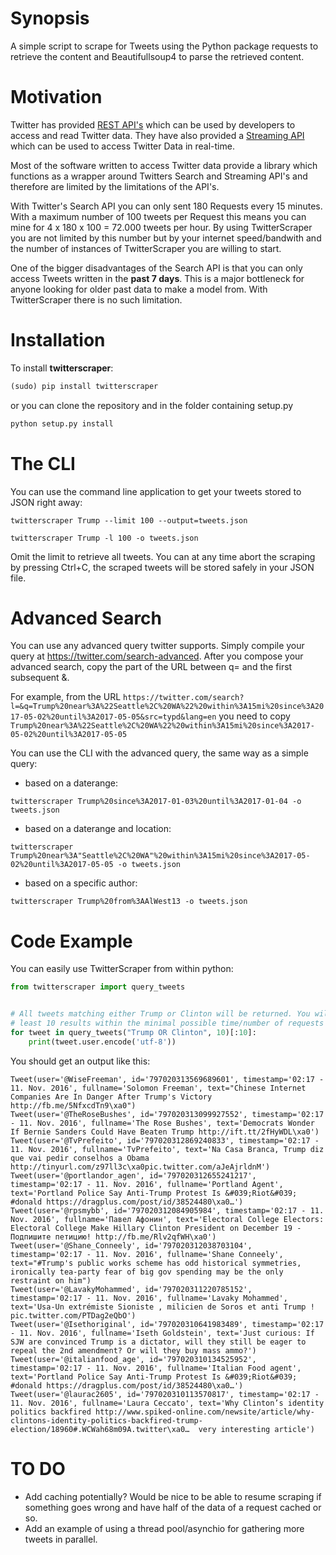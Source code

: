 # Synopsis

A simple script to scrape for Tweets using the Python package requests to
retrieve the content and Beautifullsoup4 to parse the retrieved content.


# Motivation
Twitter has provided [REST API's](https://dev.twitter.com/rest/public) which can
be used by developers to access and read Twitter data. They have also provided
a [Streaming API](https://dev.twitter.com/streaming/overview) which can be used
to access Twitter Data in real-time.

Most of the software written to access Twitter data provide a library which
functions as a wrapper around Twitters Search and Streaming API's and therefore
are limited by the limitations of the API's.

With Twitter's Search API you can only sent 180 Requests every 15 minutes. With
a maximum number of 100 tweets per Request this means you can mine for
4 x 180 x 100 = 72.000 tweets per hour. By using TwitterScraper you are not
limited by this number but by your internet speed/bandwith and the number of
instances of TwitterScraper you are willing to start.


One of the bigger disadvantages of the Search API is that you can only access
Tweets written in the **past 7 days**. This is a major bottleneck for anyone
looking for older past data to make a model from. With TwitterScraper there is
no such limitation.

# Installation

To install **twitterscraper**:

```python
(sudo) pip install twitterscraper
```

or you can clone the repository and in the folder containing setup.py

```python
python setup.py install
```

# The CLI

You can use the command line application to get your tweets stored to JSON
right away:

`twitterscraper Trump --limit 100 --output=tweets.json`

`twitterscraper Trump -l 100 -o tweets.json`

Omit the limit to retrieve all tweets. You can at any time abort the scraping
by pressing Ctrl+C, the scraped tweets will be stored safely in your JSON file.

# Advanced Search
You can use any advanced query twitter supports. Simply compile your query at
<https://twitter.com/search-advanced>. After you compose your advanced search, copy the part of the URL 
between q= and the first subsequent &. 

For example, from the URL
`https://twitter.com/search?l=&q=Trump%20near%3A%22Seattle%2C%20WA%22%20within%3A15mi%20since%3A2017-05-02%20until%3A2017-05-05&src=typd&lang=en`
you need to copy
`Trump%20near%3A%22Seattle%2C%20WA%22%20within%3A15mi%20since%3A2017-05-02%20until%3A2017-05-05`

You can use the CLI with the advanced query, the same way as a simple query:

+ based on a daterange: 

`twitterscraper Trump%20since%3A2017-01-03%20until%3A2017-01-04 -o tweets.json`

+ based on a daterange and location: 

`twitterscraper Trump%20near%3A"Seattle%2C%20WA"%20within%3A15mi%20since%3A2017-05-02%20until%3A2017-05-05 -o tweets.json`

+ based on a specific author: 

`twitterscraper Trump%20from%3AAlWest13 -o tweets.json`



# Code Example

You can easily use TwitterScraper from within python:

```python
from twitterscraper import query_tweets


# All tweets matching either Trump or Clinton will be returned. You will get at
# least 10 results within the minimal possible time/number of requests
for tweet in query_tweets("Trump OR Clinton", 10)[:10]:
    print(tweet.user.encode('utf-8'))
```

You should get an output like this:

```text
Tweet(user='@WiseFreeman', id='797020313569689601', timestamp='02:17 - 11. Nov. 2016', fullname='Solomon Freeman', text="Chinese Internet Companies Are In Danger After Trump's Victory http://fb.me/5NfxcdTn9\xa0")
Tweet(user='@TheRoseBushes', id='797020313099927552', timestamp='02:17 - 11. Nov. 2016', fullname='The Rose Bushes', text='Democrats Wonder If Bernie Sanders Could Have Beaten Trump http://ift.tt/2fHyWDL\xa0')
Tweet(user='@TvPrefeito', id='797020312869240833', timestamp='02:17 - 11. Nov. 2016', fullname='TvPrefeito', text='Na Casa Branca, Trump diz que vai pedir conselhos a Obama http://tinyurl.com/z97ll3c\xa0pic.twitter.com/aJeAjrldnM')
Tweet(user='@portlandor_agen', id='797020312655241217', timestamp='02:17 - 11. Nov. 2016', fullname='Portland Agent', text='Portland Police Say Anti-Trump Protest Is &#039;Riot&#039; #donald https://dragplus.com/post/id/38524480\xa0…')
Tweet(user='@rpsmybb', id='797020312084905984', timestamp='02:17 - 11. Nov. 2016', fullname='Павел Афонин', text='Electoral College Electors: Electoral College Make Hillary Clinton President on December 19 - Подпишите петицию! http://fb.me/Rlv2qfWH\xa0')
Tweet(user='@Shane_Conneely', id='797020312038703104', timestamp='02:17 - 11. Nov. 2016', fullname='Shane Conneely', text="#Trump's public works scheme has odd historical symmetries, ironically tea-party fear of big gov spending may be the only restraint on him")
Tweet(user='@LavakyMohammed', id='797020311220785152', timestamp='02:17 - 11. Nov. 2016', fullname='Lavaky Mohammed', text='Usa-Un extrémiste Sioniste , milicien de Soros et anti Trump ! pic.twitter.com/PTDag2eQbO')
Tweet(user='@Isethoriginal', id='797020310641983489', timestamp='02:17 - 11. Nov. 2016', fullname='Iseth Goldstein', text='Just curious: If SJW are convinced Trump is a dictator, will they still be eager to repeal the 2nd amendment? Or will they buy mass ammo?')
Tweet(user='@italianfood_age', id='797020310134525952', timestamp='02:17 - 11. Nov. 2016', fullname='Italian Food agent', text='Portland Police Say Anti-Trump Protest Is &#039;Riot&#039; #donald https://dragplus.com/post/id/38524480\xa0…')
Tweet(user='@laurac2605', id='797020310113570817', timestamp='02:17 - 11. Nov. 2016', fullname='Laura Ceccato', text='Why Clinton’s identity politics backfired http://www.spiked-online.com/newsite/article/why-clintons-identity-politics-backfired-trump-election/18960#.WCWah68m09A.twitter\xa0…  very interesting article')
```

# TO DO

- Add caching potentially? Would be nice to be able to resume scraping if
  something goes wrong and have half of the data of a request cached or so.
- Add an example of using a thread pool/asynchio for gathering more tweets in
  parallel.
